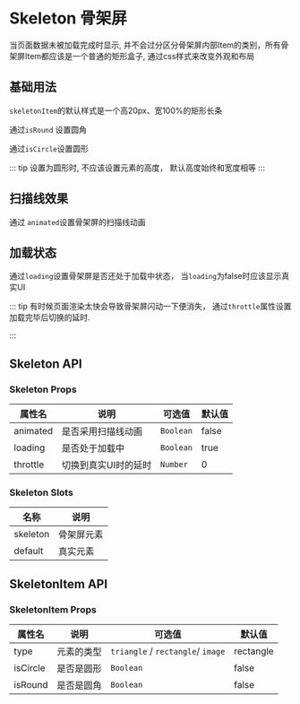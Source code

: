# Skeleton 骨架屏

当页面数据未被加载完成时显示, 并不会过分区分骨架屏内部Item的类别，所有骨架屏Item都应该是一个普通的矩形盒子, 通过css样式来改变外观和布局

## 基础用法

`skeletonItem`的默认样式是一个高20px、宽100%的矩形长条

通过`isRound` 设置圆角

通过`isCircle`设置圆形

::: tip 
设置为圆形时, 不应该设置元素的高度， 默认高度始终和宽度相等
:::

<demo
src="./src/basic.vue"
/>

## 扫描线效果

通过 `animated`设置骨架屏的扫描线动画

<demo
src="./src/animate.vue"
/>

## 加载状态

通过`loading`设置骨架屏是否还处于加载中状态， 当`loading`为false时应该显示真实UI

::: tip 
有时候页面渲染太快会导致骨架屏闪动一下便消失， 通过`throttle`属性设置加载完毕后切换的延时.

:::

<demo
src="./src/loading.vue"
/>

## Skeleton API

### Skeleton Props

| 属性名   | 说明                 | 可选值    | 默认值 |
| -------- | -------------------- | --------- | ------ |
| animated | 是否采用扫描线动画   | `Boolean` | false  |
| loading  | 是否处于加载中       | `Boolean` | true   |
| throttle | 切换到真实UI时的延时 | `Number`  | 0      |

### Skeleton Slots

| 名称     | 说明       |
| -------- | ---------- |
| skeleton | 骨架屏元素 |
| default  | 真实元素   |




## SkeletonItem API

### SkeletonItem Props

| 属性名   | 说明       | 可选值                                | 默认值    |
| -------- | ---------- |------------------------------------| --------- |
| type     | 元素的类型 | `triangle` / `rectangle`/  `image` | rectangle |
| isCircle | 是否是圆形 | `Boolean`                          | false     |
| isRound  | 是否是圆角 | `Boolean`                          | false     |

